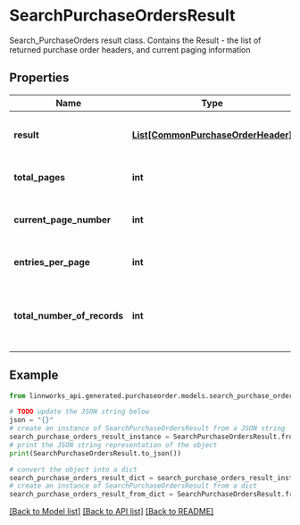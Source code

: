 # SearchPurchaseOrdersResult

Search_PurchaseOrders result class. Contains the Result - the list of returned purchase order headers, and current paging information

## Properties

Name | Type | Description | Notes
------------ | ------------- | ------------- | -------------
**result** | [**List[CommonPurchaseOrderHeader]**](CommonPurchaseOrderHeader.md) | List of purchase order headers | [optional] 
**total_pages** | **int** | Total number of pages | [optional] 
**current_page_number** | **int** | Currently request page number | [optional] 
**entries_per_page** | **int** | Requested entries per page | [optional] 
**total_number_of_records** | **int** | Total number of records matching the search request | [optional] 

## Example

```python
from linnworks_api.generated.purchaseorder.models.search_purchase_orders_result import SearchPurchaseOrdersResult

# TODO update the JSON string below
json = "{}"
# create an instance of SearchPurchaseOrdersResult from a JSON string
search_purchase_orders_result_instance = SearchPurchaseOrdersResult.from_json(json)
# print the JSON string representation of the object
print(SearchPurchaseOrdersResult.to_json())

# convert the object into a dict
search_purchase_orders_result_dict = search_purchase_orders_result_instance.to_dict()
# create an instance of SearchPurchaseOrdersResult from a dict
search_purchase_orders_result_from_dict = SearchPurchaseOrdersResult.from_dict(search_purchase_orders_result_dict)
```
[[Back to Model list]](../README.md#documentation-for-models) [[Back to API list]](../README.md#documentation-for-api-endpoints) [[Back to README]](../README.md)


